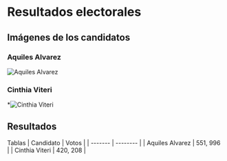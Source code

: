 # Resultados electorales 

## Imágenes de los candidatos
### Aquiles Alvarez
![Aquiles Alvarez](https://github.com/AnJoGar/AndersonJEjemplo2/blob/main/aquiles.jfif)
### Cinthia Viteri
*![Cinthia Viteri](https://github.com/AnJoGar/AndersonJEjemplo2/blob/main/cinthia.png)

## Resultados 

Tablas 
| Candidato | Votos   |
| ------- | -------- |
| Aquiles Alvarez  | 551, 996   |
| Cinthia Viteri   | 420, 208   |
